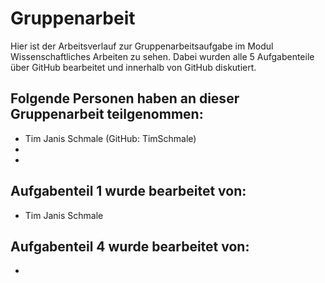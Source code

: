 # Gruppenarbeit
Hier ist der Arbeitsverlauf zur Gruppenarbeitsaufgabe im Modul Wissenschaftliches Arbeiten zu sehen.
Dabei wurden alle 5 Aufgabenteile über GitHub bearbeitet und innerhalb von GitHub diskutiert.

Folgende Personen haben an dieser Gruppenarbeit teilgenommen:
- 
- Tim Janis Schmale (GitHub: TimSchmale) 
- 
-


Aufgabenteil 1 wurde bearbeitet von:
- 
- Tim Janis Schmale


Aufgabenteil 4 wurde bearbeitet von:
- 
- 


